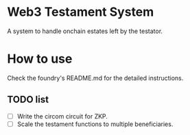 # Web3 Testament System
A system to handle onchain estates left by the testator.

# How to use
Check the foundry's README.md for the detailed instructions.

## TODO list
- [ ] Write the circom circuit for ZKP.
- [ ] Scale the testament functions to multiple beneficiaries.
